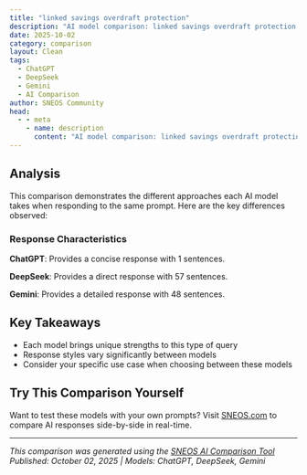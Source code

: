 ```yaml
---
title: "linked savings overdraft protection"
description: "AI model comparison: linked savings overdraft protection..."
date: 2025-10-02
category: comparison
layout: Clean
tags:
  - ChatGPT
  - DeepSeek
  - Gemini
  - AI Comparison
author: SNEOS Community
head:
  - - meta
    - name: description
      content: "AI model comparison: linked savings overdraft protection..."
---
```


<ChatComparison
  title="linked savings overdraft protection"
  prompt="linked savings overdraft protection"
  :responses='{
    "ChatGPT": "Linked savings overdraft protection is a financial service offered by many banks and credit unions that helps prevent overdrafts on a checking account by linking it to a savings account or other forms of accounts like a money market account or a line of credit. Here’s how it generally works:\n\n1. **Linking Accounts**: You can authorize your bank to link your checking account to your savings account. This can provide a safety net when your checking account balance is low.\n\n2. **Automatic Transfers**: If you attempt to make a transaction (like writing a check or making a debit card purchase) that exceeds your checking account balance, the bank will automatically transfer the necessary funds from your linked savings account to cover the transaction, up to a certain limit.\n\n3. **Fees**: Some banks may charge a small fee for each transfer made in this way, while others may offer this service without fees. It’s important to check with your bank regarding their policies.\n\n4. **Preventing Overdrafts**: By using linked savings overdraft protection, you can avoid overdraft fees and potential declined transactions, providing peace of mind and improved financial management.\n\n5. **Limitations**: Each bank may have specific rules regarding the number of transfers allowed per month, and the amount that can be accessed for overdraft protection. It’s crucial to understand your bank&#x27;s specific terms.\n\n6. **Financial Planning**: This service encourages better savings habits since it might help you keep a minimum balance in your checking account, but also consider maintaining an adequate balance in your linked savings account to avoid fees.\n\nIf you’re considering this option, be sure to inquire about terms, fees, and how to set it up with your financial institution.",
    "DeepSeek": "Of course. Let\u0027s break down \u0022linked savings overdraft protection\u0022 in a clear, detailed way.\n\n### What is Linked Savings Overdraft Protection?\n\n**In a nutshell:** It\u0027s a service offered by banks and credit unions that links your savings account to your checking account. If you don\u0027t have enough money in your checking account to cover a transaction (like a debit card purchase, check, or automatic bill payment), the bank will automatically transfer money from your savings account to your checking account to cover the shortfall and prevent the transaction from being declined or bouncing.\n\n---\n\n### How It Works: A Step-by-Step Example\n\n1.  **You have two accounts:**\n    *   **Checking Account:** $50 balance\n    *   **Linked Savings Account:** $1,000 balance\n\n2.  **You make a purchase:** You swipe your debit card for a $75 grocery bill.\n\n3.  **The Bank Checks Funds:** The system sees your checking account only has $50.\n\n4.  **Automatic Transfer:** The bank\u0027s system automatically transfers the exact amount needed ($25) from your savings account to your checking account.\n\n5.  **Transaction is Covered:** The $75 transaction is now covered, and it goes through successfully. You avoid a declined transaction or a returned check fee.\n\n---\n\n### Key Features \u0026 Important Details\n\n| Feature | Description |\n| :--- | :--- |\n| **Automatic Transfers** | Happens instantly and without you needing to do anything. |\n| **Transfer Limits** | Federal Regulation D historically limited certain types of withdrawals and transfers from savings accounts to **six per month**. While this rule has been suspended, many banks still enforce it. **Overdraft protection transfers often count against this limit.** |\n| **Cost/Fee** | Banks typically charge a **transfer fee** for each time they move money, usually **$10 - $12.50 per transfer**. This is cheaper than a standard overdraft fee ($30-$35) but still a cost to consider. |\n| **No Credit Check** | Since you\u0027re using your own money, there is no credit check or approval process beyond having the two accounts open and in good standing. |\n| **Opt-In Service** | You usually have to actively sign up for this service; it\u0027s not automatically enabled. |\n\n---\n\n### Pros and Cons\n\n#### **Advantages (The \u0022Protection\u0022 Part)**\n\n*   **Avoids NSF Fees:** Prevents costly Non-Sufficient Funds (NSF) fees, which are often double the transfer fee.\n*   **Prevents Declined Payments:** Your debit card won\u0027t be declined at the register, and checks or automatic bill payments won\u0027t bounce.\n*   **Convenience \u0026 Peace of Mind:** It acts as a safety net without you having to manually transfer money last minute.\n*   **Uses Your Own Money:** You aren\u0027t borrowing from the bank or taking a small loan (like with a line of credit); you\u0027re just moving your own funds.\n\n#### **Disadvantages (The \u0022Cost \u0026 Fine Print\u0022 Part)**\n\n*   **Transfer Fees:** The per-transfer fee can add up if you overdraw frequently. A few small overdrafts in a day could result in multiple fees.\n*   **Potential to Drain Savings:** It can undermine your savings goals if you rely on it too often, slowly moving money meant for emergencies to cover daily overspending.\n*   **Regulation D Limit:** If your bank still enforces the 6-transfer limit, you could be penalized if you exceed it with overdraft transfers and other savings withdrawals.\n*   **False Sense of Security:** It doesn\u0027t address the underlying habit of overspending from your checking account.\n\n---\n\n### Linked Savings vs. Other Types of Overdraft Protection\n\n| Type | How It Works | Typical Cost | Best For |\n| :--- | :--- | :--- | :--- |\n| **Linked Savings Account** | Transfers from your own savings. | **$10 - $12.50 per transfer** | People who have a robust emergency fund and want a low-cost safety net. |\n| **Overdraft Line of Credit** | A small revolving line of credit covers the shortfall. | **Interest** on the amount borrowed (APR). May also have a small transfer fee. | Those who want a more robust solution for larger or more frequent overdrafts. |\n| **Standard Overdraft \u0022Coverage\u0022** | The bank *may* cover the transaction at its discretion, creating a negative balance. | **High Fixed Fee** ($30-$35 **per item**). | **Generally not recommended.** This is the most expensive option. |\n\n### The Bottom Line: Is It Right For You?\n\n**Linked savings overdraft protection is a good idea if:**\n\n*   You have a stable savings account that you don\u0027t touch for daily expenses.\n*   You rarely overdraw your account but want a safety net for occasional mistakes.\n*   You want to avoid the embarrassment of a declined card or the hassle of a bounced check.\n*   You understand the transfer fees and find them preferable to much higher NSF fees.\n\n**You should think twice or consider other options if:**\n\n*   You frequently live paycheck-to-paycheck with a minimal savings balance.\n*   You tend to overdraw your account often (the fees will eat away at your savings).\n*   You are trying to build a savings habit and don\u0027t want the temptation to dip into it.\n*   Your bank charges high transfer fees or has strict limits on savings withdrawals.\n\n**Final Recommendation:** It\u0027s a valuable and generally cost-effective form of protection **for occasional use**. The key is to treat it as an emergency backup, not a regular feature of your budgeting. Always monitor your account balances to avoid needing it in the first place.",
    "Gemini": "Okay, let\u0027s break down what \u0022linked savings overdraft protection\u0022 means and why it\u0027s a useful banking feature.\n\n**What it is:**\n\nLinked savings overdraft protection is a service offered by banks and credit unions that helps you avoid overdraft fees when you don\u0027t have enough money in your checking account to cover a transaction.  It works by automatically transferring money from your linked savings account to your checking account to cover the shortage.\n\n**How it works:**\n\n1.  **You Link Accounts:** You designate a savings account (or sometimes a line of credit) as your overdraft protection source and link it to your checking account.\n2.  **Transaction Attempt:** You try to make a payment (e.g., write a check, use your debit card, have an automatic payment go through) from your checking account.\n3.  **Insufficient Funds:**  If your checking account balance isn\u0027t sufficient to cover the transaction, the bank looks to your linked savings account.\n4.  **Automatic Transfer:** The bank automatically transfers the necessary amount (or sometimes a pre-set amount) from your savings account to your checking account to cover the transaction.\n5.  **Transaction Clears:** The transaction goes through without being declined.\n6.  **Fee (Sometimes):** The bank might charge a small *transfer fee* for this service, but it\u0027s *typically much lower* than a standard overdraft fee. Some banks offer it for free.\n\n**Benefits of Linked Savings Overdraft Protection:**\n\n*   **Avoids High Overdraft Fees:** The biggest benefit is avoiding hefty overdraft fees, which can be $25-$35 (or even more) per transaction.  Even one or two overdraft fees can wipe out a significant portion of your account balance.\n*   **Transaction Goes Through:** Your payment is less likely to be declined due to insufficient funds, which can be embarrassing and inconvenient.\n*   **Better than Overdraft Coverage/Courtesy Pay:** Overdraft protection is usually better than the bank\u0027s standard \u0022overdraft coverage\u0022 (sometimes called \u0022courtesy pay\u0022). With courtesy pay, the bank will pay the transaction even if you don\u0027t have the funds, but they\u0027ll charge you a substantial overdraft fee for each transaction.\n*   **Simple and Automatic:** It\u0027s an automatic process, so you don\u0027t have to remember to transfer money yourself to cover potential overdrafts.\n*   **Peace of Mind:** It can give you peace of mind knowing that you have a backup plan in case you accidentally overspend or forget about an upcoming payment.\n\n**Things to Consider:**\n\n*   **Transfer Fees:** Check if the bank charges a transfer fee for using the overdraft protection service. Even a small fee is better than a large overdraft fee, but it\u0027s still good to be aware of.  Look for banks that offer it with no transfer fees.\n*   **Transfer Limits:** Some banks may have limits on the number of transfers they allow per day or per month from your savings account.\n*   **Savings Account Impact:** Remember that using your savings account for overdraft protection reduces the amount of money earning interest in that account.\n*   **Federal Regulation D:**  Keep in mind that federal regulations (Regulation D) limit the number of certain types of withdrawals (including electronic transfers and checks) you can make from a savings account per month. Exceeding this limit could result in fees or the bank converting your savings account to a checking account. The limit is generally six such transactions per month. While Regulation D restrictions were temporarily suspended during the pandemic, banks may still be tracking and enforcing limits on savings withdrawals.\n*   **Not a Substitute for Budgeting:** While it\u0027s a great safety net, linked savings overdraft protection shouldn\u0027t be a substitute for responsible budgeting and monitoring your account balance.\n\n**Example:**\n\nLet\u0027s say you have $50 in your checking account and you try to use your debit card to buy groceries for $75.\n\n*   **Without overdraft protection:** The transaction would likely be declined, and you wouldn\u0027t be able to buy the groceries. Or, if you have overdraft coverage (courtesy pay), the bank might approve the transaction but charge you a $35 overdraft fee, leaving you with -$10 in your account.\n*   **With linked savings overdraft protection:** The bank would automatically transfer $25 from your savings account to your checking account, so you now have $75 in your checking account. The grocery purchase goes through. You might be charged a $5 transfer fee (depending on the bank\u0027s policy), leaving you with $20 less in your savings account and $0 in your checking account (after the grocery purchase). You\u0027ve avoided a much larger overdraft fee.\n\n**How to Set it Up:**\n\nContact your bank or credit union. They\u0027ll typically have an application form or be able to set it up for you online or in person. You\u0027ll need to provide the account numbers of the checking and savings accounts you want to link.\n\n**In Conclusion:**\n\nLinked savings overdraft protection is a valuable tool for managing your finances and avoiding costly overdraft fees. It\u0027s worth considering if you occasionally find yourself with a low checking account balance.  Just be sure to understand the fees and limitations associated with the service.\n"
  }'
  published-date="12:37"
/>

## Analysis

This comparison demonstrates the different approaches each AI model takes when responding to the same prompt. Here are the key differences observed:

### Response Characteristics

**ChatGPT**: Provides a concise response with 1 sentences. 

**DeepSeek**: Provides a direct response with 57 sentences. 

**Gemini**: Provides a detailed response with 48 sentences. 

## Key Takeaways

- Each model brings unique strengths to this type of query
- Response styles vary significantly between models
- Consider your specific use case when choosing between these models

## Try This Comparison Yourself

Want to test these models with your own prompts? Visit [SNEOS.com](https://sneos.com) to compare AI responses side-by-side in real-time.

---

*This comparison was generated using the [SNEOS AI Comparison Tool](https://sneos.com)*
*Published: October 02, 2025 | Models: ChatGPT, DeepSeek, Gemini*
